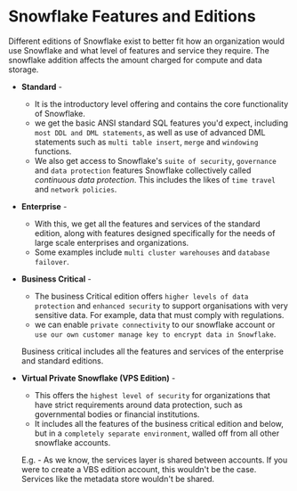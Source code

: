 Snowflake Features and Editions
================================

Different editions of Snowflake exist to better fit how an organization would use Snowflake and 
what level of features and service they require. 
The snowflake addition affects the amount charged for compute and data storage.

* **Standard** - 
    - It is the introductory level offering and contains the core functionality of Snowflake.
    - we get the basic ANSI standard SQL features you'd expect, including `most DDL and DML statements`, 
        as well as use of advanced DML statements such as `multi table insert`, `merge` and `windowing` functions.
    - We also get access to Snowflake's `suite of security`, `governance` and `data protection` features Snowflake collectively called *continuous data protection*. This includes the likes of `time travel` and `network policies`.

* **Enterprise** - 
    - With this, we get all the features and services of the standard edition, along with features designed
        specifically for the needs of large scale enterprises and organizations.
    - Some examples include `multi cluster warehouses` and `database failover`.

* **Business Critical** - 
    - The business Critical edition offers `higher levels of data protection` and `enhanced security` 
        to support organisations with very sensitive data.
        For example, data that must comply with regulations.
    - we can enable `private connectivity` to our snowflake account or `use our own customer manage key to encrypt data in Snowflake`.

    Business critical includes all the features and services of the enterprise and standard editions.

* **Virtual Private Snowflake (VPS Edition)** -
    - This offers the `highest level of security` for organizations that have strict requirements around data protection, such as governmental bodies or financial institutions.
    - It includes all the features of the business critical edition and below, 
        but in a `completely separate environment`, walled off from all other snowflake accounts.

    E.g. - As we know, the services layer is shared between accounts.
    If you were to create a VBS edition account, this wouldn't be the case.
    Services like the metadata store wouldn't be shared.